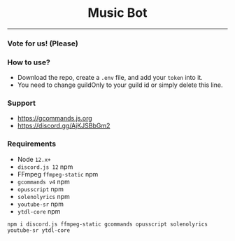 <div align="center">
    <h1>Music Bot</h1>
</div>

----

### Vote for us! (Please)


### **How to use?**
- Download the repo, create a `.env` file, and add your `token` into it.
- You need to change guildOnly to your guild id or simply delete this line.

### Support
 - https://gcommands.js.org
 - https://discord.gg/AjKJSBbGm2

### Requirements
 - Node `12.x+`
 - `discord.js 12` npm
 - FFmpeg `ffmpeg-static` npm
 - `gcommands v4` npm
 - `opusscript` npm
 - `solenolyrics` npm
 - `youtube-sr` npm
 - `ytdl-core` npm


 `npm i discord.js ffmpeg-static gcommands opusscript solenolyrics youtube-sr ytdl-core`
